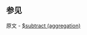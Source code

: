 

## 参见

原文 - [$subtract (aggregation)]( https://docs.mongodb.com/manual/reference/operator/aggregation/subtract/ )

